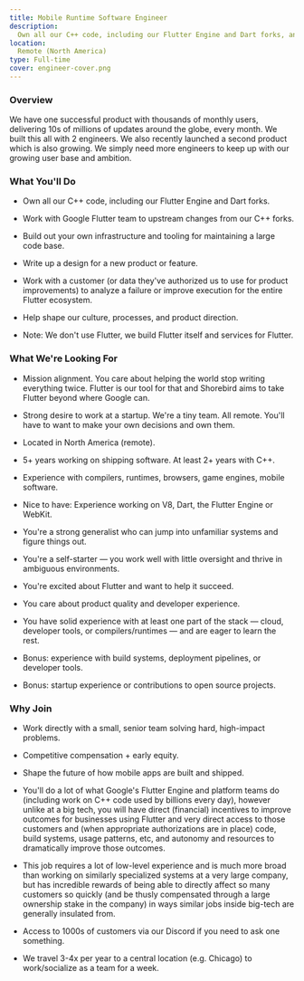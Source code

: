 ```yaml
---
title: Mobile Runtime Software Engineer
description:
  Own all our C++ code, including our Flutter Engine and Dart forks, and work on systems used by billions.
location:
  Remote (North America)
type: Full-time
cover: engineer-cover.png
---
```


### Overview

We have one successful product with thousands of monthly users, delivering 10s
of millions of updates around the globe, every month. We built this all with 2
engineers. We also recently launched a second product which is also growing. We
simply need more engineers to keep up with our growing user base and ambition.

### What You'll Do

- Own all our C++ code, including our Flutter Engine and Dart forks.

- Work with Google Flutter team to upstream changes from our C++ forks.

- Build out your own infrastructure and tooling for maintaining a large code base.

- Write up a design for a new product or feature.

- Work with a customer (or data they've authorized us to use for product improvements) to analyze a failure or improve execution for the entire Flutter ecosystem.

- Help shape our culture, processes, and product direction.

- Note: We don't use Flutter, we build Flutter itself and services for Flutter.

### What We're Looking For

- Mission alignment. You care about helping the world stop writing everything
  twice. Flutter is our tool for that and Shorebird aims to take Flutter beyond
  where Google can.

- Strong desire to work at a startup. We're a tiny team. All remote. You'll have
  to want to make your own decisions and own them.

- Located in North America (remote).

- 5+ years working on shipping software. At least 2+ years with C++.

- Experience with compilers, runtimes, browsers, game engines, mobile software.

- Nice to have: Experience working on V8, Dart, the Flutter Engine or WebKit.

- You're a strong generalist who can jump into unfamiliar systems and figure
  things out.

- You're a self-starter — you work well with little oversight and thrive in
  ambiguous environments.

- You're excited about Flutter and want to help it succeed.

- You care about product quality and developer experience.

- You have solid experience with at least one part of the stack — cloud,
  developer tools, or compilers/runtimes — and are eager to learn the rest.

- Bonus: experience with build systems, deployment pipelines, or developer
  tools.

- Bonus: startup experience or contributions to open source projects.

### Why Join

- Work directly with a small, senior team solving hard, high-impact problems.

- Competitive compensation + early equity.

- Shape the future of how mobile apps are built and shipped.

- You'll do a lot of what Google's Flutter Engine and platform teams do (including work on C++ code used by billions every day), however unlike at a big tech, you will have direct (financial) incentives to improve outcomes for businesses using Flutter and very direct access to those customers and (when appropriate authorizations are in place) code, build systems, usage patterns, etc, and autonomy and resources to dramatically improve those outcomes.

- This job requires a lot of low-level experience and is much more broad than working on similarly specialized systems at a very large company, but has incredible rewards of being able to directly affect so many customers so quickly (and be thusly compensated through a large ownership stake in the company) in ways similar jobs inside big-tech are generally insulated from.

- Access to 1000s of customers via our Discord if you need to ask one something.

- We travel 3-4x per year to a central location (e.g. Chicago) to work/socialize as a team for a week.
